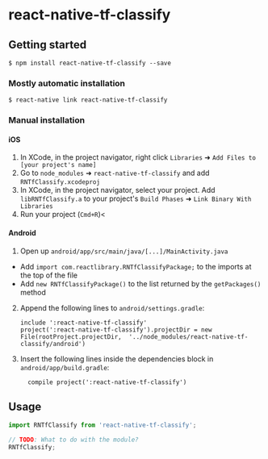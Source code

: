 
# react-native-tf-classify

## Getting started

`$ npm install react-native-tf-classify --save`

### Mostly automatic installation

`$ react-native link react-native-tf-classify`

### Manual installation


#### iOS

1. In XCode, in the project navigator, right click `Libraries` ➜ `Add Files to [your project's name]`
2. Go to `node_modules` ➜ `react-native-tf-classify` and add `RNTfClassify.xcodeproj`
3. In XCode, in the project navigator, select your project. Add `libRNTfClassify.a` to your project's `Build Phases` ➜ `Link Binary With Libraries`
4. Run your project (`Cmd+R`)<

#### Android

1. Open up `android/app/src/main/java/[...]/MainActivity.java`
  - Add `import com.reactlibrary.RNTfClassifyPackage;` to the imports at the top of the file
  - Add `new RNTfClassifyPackage()` to the list returned by the `getPackages()` method
2. Append the following lines to `android/settings.gradle`:
  	```
  	include ':react-native-tf-classify'
  	project(':react-native-tf-classify').projectDir = new File(rootProject.projectDir, 	'../node_modules/react-native-tf-classify/android')
  	```
3. Insert the following lines inside the dependencies block in `android/app/build.gradle`:
  	```
      compile project(':react-native-tf-classify')
  	```


## Usage
```javascript
import RNTfClassify from 'react-native-tf-classify';

// TODO: What to do with the module?
RNTfClassify;
```
  